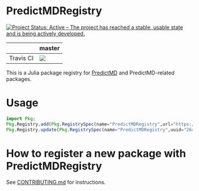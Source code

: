 # PredictMDRegistry

<a href="https://www.repostatus.org/#active"><img src="https://www.repostatus.org/badges/latest/active.svg" alt="Project Status: Active – The project has reached a stable, usable state and is being actively developed." /></a>

<table>
    <thead>
        <tr>
            <th></th>
            <th>master</th>
        </tr>
    </thead>
    <tbody>
        <tr>
            <td>Travis CI</td>
            <td><a href="https://travis-ci.org/bcbi/PredictMDRegistry/branches">
            <img
            src="https://travis-ci.org/bcbi/PredictMDRegistry.svg?branch=master"
            /></a></td>
        </tr>
    </tbody>
</table>

This is a Julia package registry for [PredictMD](https://predictmd.net)
and PredictMD-related packages.

# Usage

```julia
import Pkg; 
Pkg.Registry.add(Pkg.RegistrySpec(name="PredictMDRegistry",url="https://github.com/bcbi/PredictMDRegistry.git",uuid="26a550a3-39fe-4af4-af6d-e8814c2b6dd9",)); 
Pkg.Registry.update(Pkg.RegistrySpec(name="PredictMDRegistry",uuid="26a550a3-39fe-4af4-af6d-e8814c2b6dd9")); 
```

# How to register a new package with PredictMDRegistry

See [CONTRIBUTING.md](CONTRIBUTING.md) for instructions.
